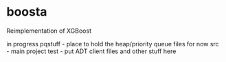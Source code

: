 # boosta
Reimplementation of XGBoost

in progress
pqstuff - place to hold the heap/priority queue files for now
src - main project
test - put ADT client files and other stuff here

